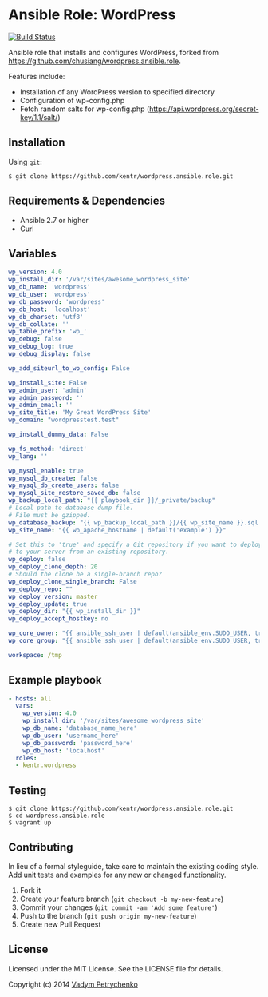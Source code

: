 # Ansible Role: WordPress

[![Build Status](https://travis-ci.org/kentr/ansible-role-wordpress.svg?branch=master)](https://travis-ci.org/kentr/ansible-role-wordpress)

Ansible role that installs and configures WordPress, forked from https://github.com/chusiang/wordpress.ansible.role.

Features include:
- Installation of any WordPress version to specified directory
- Configuration of wp-config.php
- Fetch random salts for wp-config.php (https://api.wordpress.org/secret-key/1.1/salt/)

## Installation

Using `git`:
```shell
$ git clone https://github.com/kentr/wordpress.ansible.role.git
```

## Requirements & Dependencies
- Ansible 2.7 or higher
- Curl

## Variables

```yaml
wp_version: 4.0
wp_install_dir: '/var/sites/awesome_wordpress_site'
wp_db_name: 'wordpress'
wp_db_user: 'wordpress'
wp_db_password: 'wordpress'
wp_db_host: 'localhost'
wp_db_charset: 'utf8'
wp_db_collate: ''
wp_table_prefix: 'wp_'
wp_debug: false
wp_debug_log: true
wp_debug_display: false

wp_add_siteurl_to_wp_config: False

wp_install_site: False
wp_admin_user: 'admin'
wp_admin_password: ''
wp_admin_email: ''
wp_site_title: 'My Great WordPress Site'
wp_domain: "wordpresstest.test"

wp_install_dummy_data: False

wp_fs_method: 'direct'
wp_lang: ''

wp_mysql_enable: true
wp_mysql_db_create: false
wp_mysql_db_create_users: false
wp_mysql_site_restore_saved_db: false
wp_backup_local_path: "{{ playbook_dir }}/_private/backup"
# Local path to database dump file.
# File must be gzipped.
wp_database_backup: "{{ wp_backup_local_path }}/{{ wp_site_name }}.sql.gz"
wp_site_name: "{{ wp_apache_hostname | default('example') }}"

# Set this to 'true' and specify a Git repository if you want to deploy WordPress
# to your server from an existing repository.
wp_deploy: false
wp_deploy_clone_depth: 20
# Should the clone be a single-branch repo?
wp_deploy_clone_single_branch: False
wp_deploy_repo: ""
wp_deploy_version: master
wp_deploy_update: true
wp_deploy_dir: "{{ wp_install_dir }}"
wp_deploy_accept_hostkey: no

wp_core_owner: "{{ ansible_ssh_user | default(ansible_env.SUDO_USER, true) | default(ansible_env.USER, true) | default(ansible_user_id) }}"
wp_core_group: "{{ ansible_ssh_user | default(ansible_env.SUDO_USER, true) | default(ansible_env.USER, true) | default(ansible_user_id) }}"

workspace: /tmp
```

## Example playbook
```yaml
- hosts: all
  vars:
    wp_version: 4.0
    wp_install_dir: '/var/sites/awesome_wordpress_site'
    wp_db_name: 'database_name_here'
    wp_db_user: 'username_here'
    wp_db_password: 'password_here'
    wp_db_host: 'localhost'
  roles:
  - kentr.wordpress
```

## Testing
```shell
$ git clone https://github.com/kentr/wordpress.ansible.role.git
$ cd wordpress.ansible.role
$ vagrant up
```

## Contributing
In lieu of a formal styleguide, take care to maintain the existing coding style. Add unit tests and examples for any new or changed functionality.

1. Fork it
2. Create your feature branch (`git checkout -b my-new-feature`)
3. Commit your changes (`git commit -am 'Add some feature'`)
4. Push to the branch (`git push origin my-new-feature`)
5. Create new Pull Request

## License

Licensed under the MIT License. See the LICENSE file for details.

Copyright (c) 2014 [Vadym Petrychenko](http://petrychenko.com/)

